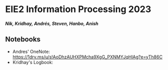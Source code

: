 # EIE2 Information Processing 2023
##### Nik, Kridhay, Andrés, Steven, Hanbo, Anish

## Notebooks

* Andres' OneNote: https://1drv.ms/u/s!AoDhzAUHXPMcha9XgG_PXNMYJqHlAg?e=yTh86C
* Kridhay's Logbook: 


